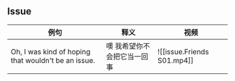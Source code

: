 ## Issue


| 例句                                                  | 释义             | 视频                         |
| --------------------------------------------------- | -------------- | -------------------------- |
| Oh, I was kind of hoping that wouldn't be an issue. | 噢 我希望你不会把它当一回事 | ![[issue.Friends S01.mp4]] |
